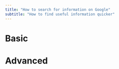 ```yaml
---
title: "How to search for information on Google"
subtitle: "How to find useful information quicker"
---
```


# Basic

# Advanced
